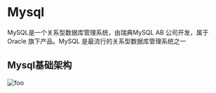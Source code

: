 # Mysql

MySQL是一个关系型数据库管理系统，由瑞典MySQL AB 公司开发，属于 Oracle 旗下产品。MySQL 是最流行的关系型数据库管理系统之一

## Mysql基础架构

<img :src="$withBase('/db/mysql/mysql-01.png')" alt="foo">


